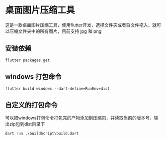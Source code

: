 # 桌面图片压缩工具

这是一款桌面图片压缩工具，使用flutter开发，选择文件夹或者将文件拖入，就可以压缩文件夹中的所有图片，目前支持 jpg 和 png

## 安装依赖

```
flutter packages get
```

## windows 打包命令

```
flutter build windows --dart-define=RunEnv=dist
```

## 自定义的打包命令
可以把windows打包命令打包完的产物添加到压缩包，并读取当前的版本号，输出zip包到dist目录下
```
dart run .\buildScript\build.dart
```